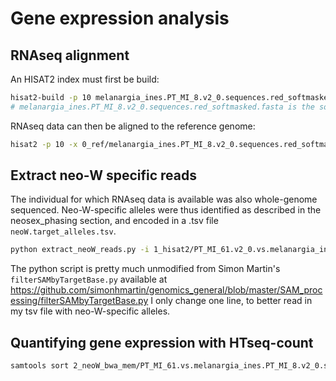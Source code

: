 # Gene expression analysis

## RNAseq alignment

An HISAT2 index must first be build:

```bash
hisat2-build -p 10 melanargia_ines.PT_MI_8.v2_0.sequences.red_softmasked.fasta melanargia_ines.PT_MI_8.v2_0.sequences.red_softmasked
# melanargia_ines.PT_MI_8.v2_0.sequences.red_softmasked.fasta is the softmasked reference fasta
```

RNAseq data can then be aligned to the reference genome:

```bash
hisat2 -p 10 -x 0_ref/melanargia_ines.PT_MI_8.v2_0.sequences.red_softmasked -1 8_RNAseq/0_trimmed_reads/PT_MI_61.melanargia_ines.concat.1.p.fq.gz -2 8_RNAseq/0_trimmed_reads/PT_MI_61.melanargia_ines.concat.2.p.fq.gz --summary-file 8_RNAseq/1_hisat2/PT_MI_61.v2_0.vs.melanargia_ines.PT_MI_8.v2_0.sequences.red_softmasked.summary.txt | samtools sort -@ 9 -T /scratch/tdecroly/PT_MI_61.v2_0.vs.melanargia_ines.PT_MI_8.v2_0.sequences.red_softmasked.temp.bam -o 8_RNAseq/1_hisat2/PT_MI_61.v2_0.vs.melanargia_ines.PT_MI_8.v2_0.sequences.red_softmasked.bam
```

## Extract neo-W specific reads

The individual for which RNAseq data is available was also whole-genome sequenced. Neo-W-specific alleles were thus identified as described in the neosex_phasing section, and encoded in a .tsv file `neoW.target_alleles.tsv`.

```bash
python extract_neoW_reads.py -i 1_hisat2/PT_MI_61.v2_0.vs.melanargia_ines.PT_MI_8.v2_0.sequences.red_softmasked.bam -o 2_neoW_bwa_mem/PT_MI_61.vs.melanargia_ines.PT_MI_8.v2_0.sequences.red_softmasked.neoW.bam -t target_alleles/neoW.target_alleles.tsv
```

The python script is pretty much unmodified from Simon Martin's `filterSAMbyTargetBase.py` available at https://github.com/simonhmartin/genomics_general/blob/master/SAM_processing/filterSAMbyTargetBase.py I only change one line, to better read in my tsv file with neo-W-specific alleles. 


## Quantifying gene expression with HTseq-count

```bash
samtools sort 2_neoW_bwa_mem/PT_MI_61.vs.melanargia_ines.PT_MI_8.v2_0.sequences.red_softmasked.neoW.bam | htseq-count -f bam - ../1_clean_vcfs/gene_annotation/melanargia_ines.PT_MI_8.v2_0.sequences.red_repeats.augustus.gt.gff3 -i ID -t gene -r pos > neoW.gene.pos.read_count.txt
```
